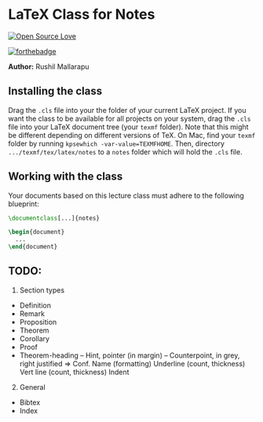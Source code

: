 # LaTeX Class for Notes

[![Open Source Love](https://badges.frapsoft.com/os/mit/mit.svg?v=102)](https://github.com/ellerbrock/open-source-badge/)

[![forthebadge](https://forthebadge.com/images/badges/powered-by-black-magic.svg)](http://forthebadge.com)

**Author:** Rushil Mallarapu

## Installing the class
Drag the `.cls` file into your the folder of your current LaTeX project. If you want the class to be available for all projects on your system, drag the `.cls` file into your LaTeX document tree (your `texmf` folder). Note that this might be different depending on different versions of TeX. On Mac, find your `texmf` folder by running `kpsewhich -var-value=TEXMFHOME`. Then, directory `.../texmf/tex/latex/notes` to a `notes` folder which will hold the `.cls` file. 

## Working with the class
Your documents based on this lecture class must adhere to the following blueprint:

```LaTeX
\documentclass[...]{notes}

\begin{document}
  ...
\end{document}
```

## TODO:

1. Section types
  - Definition
  - Remark
  - Proposition
  - Theorem
  - Corollary
  - Proof
  - Theorem-heading
  – Hint, pointer (in margin)
  – Counterpoint, in grey, right justified
  => Conf.
  Name (formatting)
  Underline (count, thickness)
  Vert line (count, thickness)
  Indent

2. General
  - Bibtex
  - Index
